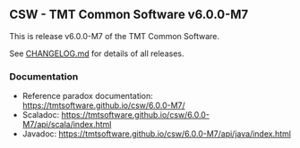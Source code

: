## CSW - TMT Common Software v6.0.0-M7

This is release v6.0.0-M7 of the TMT Common Software.

See [CHANGELOG.md](CHANGELOG.md) for details of all releases.


### Documentation
- Reference paradox documentation: https://tmtsoftware.github.io/csw/6.0.0-M7/
- Scaladoc: https://tmtsoftware.github.io/csw/6.0.0-M7/api/scala/index.html
- Javadoc: https://tmtsoftware.github.io/csw/6.0.0-M7/api/java/index.html